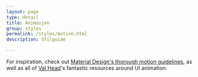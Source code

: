 ```yaml
---
layout: page
type: detail
title: Animasjon
group: styles
permalink: /styles/motion.html
description: Stilguide

---
```


For inspiration, check out [Material Design's thorough motion guidelines](https://material.io/guidelines/motion/material-motion.html#material-motion-why-does-motion-matter), as well as all of [Val Head](http://valhead.com/)'s fantastic resources around UI animation.
